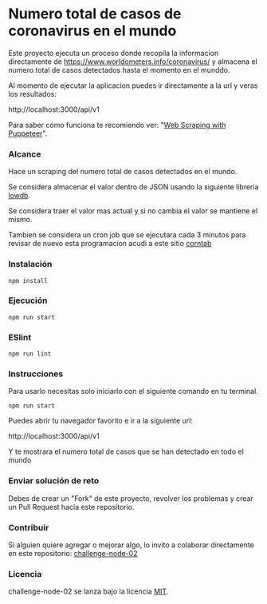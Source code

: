# Numero total de casos de coronavirus en el mundo

Este proyecto ejecuta un proceso donde recopila la informacion directamente de https://www.worldometers.info/coronavirus/ y almacena el numero total de casos detectados hasta el momento en el munddo.

Al momento de ejecutar la aplicacion puedes ir directamente a la url y veras los resultados:

http://localhost:3000/api/v1

Para saber cómo funciona te recomiendo ver: "[Web Scraping with Puppeteer](https://platzi.com/clases/1819-platzi-master/27353-web-scraping-with-puppeteer/)".

### Alcance

Hace un scraping del numero total de casos detectados en el mundo.

Se considera almacenar el valor dentro de JSON usando la siguiente libreria [lowdb](https://github.com/rmariuzzo/lowdb-api).

Se considera traer el valor mas actual y si no cambia el valor se mantiene el mismo.

Tambien se considera un cron job que se ejecutara cada 3 minutos para revisar de nuevo esta programacion acudi a este sitio [corntab](http://corntab.com/)

### Instalación

```
npm install
```

### Ejecución

```
npm run start
```

### ESlint

```
npm run lint
```

### Instrucciones

Para usarlo necesitas solo iniciarlo con el siguiente comando en tu terminal.

```
npm run start
```

Puedes abrir tu navegador favorito e ir a la siguiente url:

http://localhost:3000/api/v1

Y te mostrara el numero total de casos que se han detectado en todo el mundo

### Enviar solución de reto

Debes de crear un "Fork" de este proyecto, revolver los problemas y crear un Pull Request hacia este repositorio.

### Contribuir

Si alguien quiere agregar o mejorar algo, lo invito a colaborar directamente en este repositorio: [challenge-node-02](https://github.com/AryRosvall/challenge-node-02/)

### Licencia

challenge-node-02 se lanza bajo la licencia [MIT](https://opensource.org/licenses/MIT).
